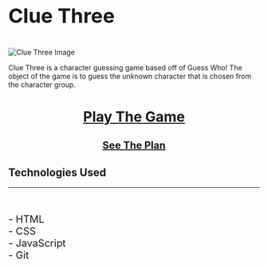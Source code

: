 

# <p style="font-size: 40px;">Clue Three</p>

![Clue Three Image](https://placeholder.png "Clue Three")

Clue Three is a character guessing game based off of Guess Who! The object of the game is to guess the unknown character that is chosen from the character group.

# <p style= "text-align: center;"> [Play The Game](https://clue-three.netlify.app/)</p> <p style= "text-align: center; font-size: 20px"> [See The Plan](https://whimsical.com/clue-three-6Fkfci9RQqqTUBW7xp9SZx@VsSo8s35WwNYV5SvbVYexA)</p>

## Technologies Used
---
<br>
<p style="font-size: 20px;">
- HTML
<br>
- CSS
<br>
- JavaScript
<br>
- Git
<p>
